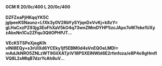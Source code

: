 #### GCM R 20/0c/400 L 20/0c/400
**DZFZeaPjHKqqYK5C**<br/>**jglpeeKSNaunz+LfXk3y0V28bYySYjqnDxVvKj+k8zY=**<br/>**gLHaCxzPZ93jg3EoFhXaV5kO4q73wnZMmDYHP1izcJApx7oW7eke1UXyzAbxNn1Cu2ZFqu3QtlOPHPJT...**<br/><br/>
**VEcK5TSPeXjegKlh**<br/>**vINI8EQy+s3rUlXd6YCEky1jf5EBM0d4sVnEQOeLMDI=**<br/>**mAdJkNRO5ZNLzWT9GiIXATjriV18PSXElNWbI6E2rfmfoza/e8P4o9gHmfIVQ8L2sMlqB7dzrYcAh8uV...**